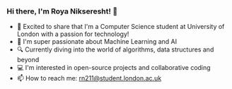 ### Hi there, I'm Roya Nikseresht! 👋

- 🔭 Excited to share that I'm a Computer Science student at University of London with a passion for technology! 
- 🌱 I'm super passionate about Machine Learning and AI
- 🔍 Currently diving into the world of algorithms, data structures and beyond
- 💻 I'm interested in open-source projects and collaborative coding
- 📫 How to reach me: rn211@student.london.ac.uk


<!---
royanikseresht/royanikseresht is a ✨ special ✨ repository because its `README.md` (this file) appears on your GitHub profile.
You can click the Preview link to take a look at your changes.
--->
